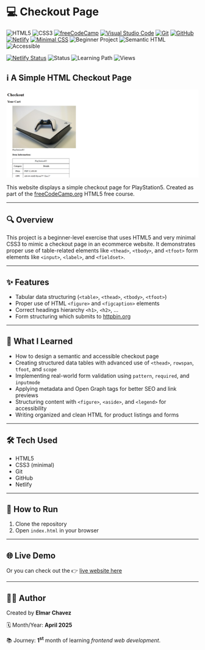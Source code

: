 # 💻 Checkout Page

![HTML5](https://img.shields.io/badge/HTML5-E34F26?style=for-the-badge&logo=html5&logoColor=white)
![CSS3](https://img.shields.io/badge/CSS3-1572B6?style=for-the-badge&logo=css3&logoColor=white)
[![freeCodeCamp](https://img.shields.io/badge/freeCodeCamp-27273D?style=for-the-badge&logo=freecodecamp&logoColor=white)](https://www.freecodecamp.org/)
[![Visual Studio Code](https://img.shields.io/badge/VS%20Code-007ACC?style=for-the-badge&logo=visual-studio-code&logoColor=white)](https://code.visualstudio.com/)
[![Git](https://img.shields.io/badge/Git-F05032?style=for-the-badge&logo=git&logoColor=white)](https://git-scm.com/)
[![GitHub](https://img.shields.io/badge/GitHub-181717?style=for-the-badge&logo=github&logoColor=white)](https://github.com/)
[![Netlify](https://img.shields.io/badge/Netlify-00C7B7?style=for-the-badge&logo=netlify&logoColor=white)](https://www.netlify.com/)
[![Minimal CSS](https://img.shields.io/badge/Minimal%20CSS-lightgrey?style=for-the-badge&logo=css3&logoColor=white)](https://en.wikipedia.org/wiki/Cascading_Style_Sheets)
![Beginner Project](https://img.shields.io/badge/Beginner%20Project-25D366?style=for-the-badge)
![Semantic HTML](https://img.shields.io/badge/Semantic%20HTML-ff9800?style=for-the-badge)
![Accessible](https://img.shields.io/badge/Accessibility-A11Y-0052cc?style=for-the-badge)

[![Netlify Status](https://api.netlify.com/api/v1/badges/4bec3d5e-c2db-4e23-8e94-be73fd563e0e/deploy-status)](https://checkout-page-fcc-jiro.netlify.app/)
![Status](https://img.shields.io/badge/status-complete-brightgreen)
![Learning Path](https://img.shields.io/badge/learning%20path-month%201-blue)
![Views](https://visitor-badge.laobi.icu/badge?page_id=CodingWithJiro.freecodecamp-html-checkout-page&left_text=repo%20views)

## ℹ️ A Simple HTML Checkout Page

![Screenshot of the project](./screenshot.png)

This website displays a simple checkout page for PlayStation5. Created as part of the [freeCodeCamp.org](https://www.freecodecamp.org/learn/full-stack-developer/) HTML5 free course.

---

## 🔍 Overview

This project is a beginner-level exercise that uses HTML5 and very minimal CSS3 to mimic a checkout page in an ecommerce website. It demonstrates proper use of table-related elements like `<thead>`, `<tbody>`, and `<tfoot>` form elements like `<input>`, `<label>`, and `<fieldset>`.

---

## ✨ Features

- Tabular data structuring (`<table>`, `<thead>`, `<tbody>`, `<tfoot>`)
- Proper use of HTML `<figure>` and `<figcaption>` elements
- Correct headings hierarchy `<h1>`, `<h2>`, ...
- Form structuring which submits to [httpbin.org](https://httpbin.org/post)

---

## 🧠 What I Learned

- How to design a semantic and accessible checkout page
- Creating structured data tables with advanced use of `<thead>`, `rowspan`, `tfoot`, and `scope`
- Implementing real-world form validation using `pattern`, `required`, and `inputmode`
- Applying metadata and Open Graph tags for better SEO and link previews
- Structuring content with `<figure>`, `<aside>`, and `<legend>` for accessibility
- Writing organized and clean HTML for product listings and forms

---

## 🛠️ Tech Used

- HTML5
- CSS3 (minimal)
- Git
- GitHub
- Netlify

---

## 🚀 How to Run

1. Clone the repository
2. Open `index.html` in your browser

---

## 🌐 Live Demo

Or you can check out the 👉 [live website here](https://checkout-page-fcc-jiro.netlify.app/)

---

## 🧑‍💻 Author

Created by **Elmar Chavez**

🗓️ Month/Year: **April 2025**

📚 Journey: **1<sup>st</sup>** month of learning _frontend web development_.
